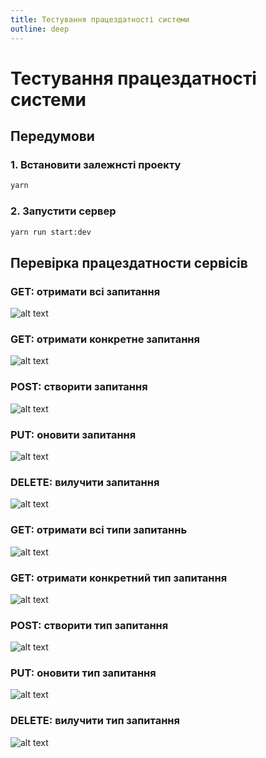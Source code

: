 ```yaml
---
title: Тестування працездатності системи
outline: deep
---
```


# Тестування працездатності системи

## Передумови

### 1. Встановити залежнсті проекту

```bash
yarn
```

### 2. Запустити сервер

```bash
yarn run start:dev
```

## Перевірка працездатности сервісів

### GET: отримати всі запитання

![alt text](1.png)

### GET: отримати конкретне запитання

![alt text](2.png)

### POST: створити запитання

![alt text](3.png)

### PUT: оновити запитання

![alt text](4.png)

### DELETE: вилучити запитання

![alt text](5.png)

### GET: отримати всі типи запитаннь

![alt text](6.png)

### GET: отримати конкретний тип запитання

![alt text](7.png)

### POST: створити тип запитання

![alt text](8.png)

### PUT: оновити тип запитання

![alt text](9.png)

### DELETE: вилучити тип запитання

![alt text](10.png)
